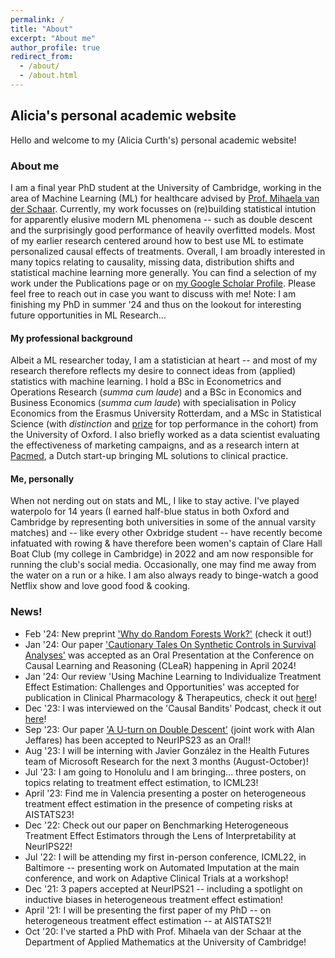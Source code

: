 ```yaml
---
permalink: /
title: "About"
excerpt: "About me"
author_profile: true
redirect_from: 
  - /about/
  - /about.html
---
```



## Alicia's personal academic website
Hello and welcome to my (Alicia Curth's) personal academic website!

### About me
I am a final year PhD student at the University of Cambridge, working in the area of Machine Learning (ML) for healthcare advised by [Prof. Mihaela van der Schaar](https://www.vanderschaar-lab.com/). Currently, my work focusses on (re)building statistical intution for apparently elusive modern ML phenomena -- such as double descent and the surprisingly good performance of heavily overfitted models. Most of my earlier research centered around how to best use ML to estimate personalized causal effects of treatments.  Overall, I am broadly interested in many topics relating to causality, missing data, distribution shifts and statistical machine learning more generally. You can find a selection of my work under the Publications page or on [my Google Scholar Profile](https://scholar.google.com/citations?user=eWRBqsYAAAAJ&hl=en&oi=sra). Please feel free to reach out in case you want to discuss with me! Note: I am finishing my PhD in summer '24 and thus on the lookout for interesting future opportunities in ML Research...

#### My professional background
Albeit a ML researcher today, I am a statistician at heart -- and most of my research therefore reflects my desire to connect ideas from (applied) statistics with machine learning. I hold a BSc in Econometrics and Operations Research (_summa cum laude_) and a BSc in Economics and Business Economics (_summa cum laude_) with specialisation in Policy Economics from the Erasmus University Rotterdam, and a MSc in Statistical Science (with _distinction_ and [prize](https://www.stats.ox.ac.uk/gutierrez-toscano-prize) for top performance in the cohort) from the University of Oxford. I also briefly worked as a data scientist evaluating the effectiveness of marketing campaigns, and as a research intern at [Pacmed](https://pacmed.ai/), a Dutch start-up bringing ML solutions to clinical practice. 

#### Me, personally
When not nerding out on stats and ML, I like to stay active. I've played waterpolo for 14 years (I earned half-blue status in both Oxford and Cambridge by representing both universities in some of the annual varsity matches) and -- like every other Oxbridge student -- have recently become infatuated with rowing & have therefore been women's captain of Clare Hall Boat Club (my college in Cambridge) in 2022 and am now responsible for running the club's social media. Occasionally, one may find me away from the water on a run or a hike. I am also always ready to binge-watch a good Netflix show and love good food & cooking. 

### News!
- Feb '24: New preprint ['Why do Random Forests Work?'](https://arxiv.org/abs/2402.01502) (check it out!)
- Jan '24: Our paper ['Cautionary Tales On Synthetic Controls in Survival Analyses'](https://arxiv.org/abs/2312.00501) was accepted as an Oral Presentation at the Conference on Causal Learning and Reasoning (CLeaR) happening in April 2024!
- Jan '24: Our review 'Using Machine Learning to Individualize Treatment Effect Estimation: Challenges and Opportunities' was accepted for publication in Clinical Pharmacology & Therapeutics, check it out [here](https://ascpt.onlinelibrary.wiley.com/doi/abs/10.1002/cpt.3159)!
- Dec '23: I was interviewed on the 'Causal Bandits' Podcast, check it out [here](https://www.youtube.com/watch?v=w9Dy4xqn7mA&t=1s)!
- Sep '23: Our paper ['A U-turn on Double Descent'](https://arxiv.org/abs/2310.18988) (joint work with Alan Jeffares) has been accepted to NeurIPS23 as an Oral!! 
- Aug '23: I will be interning with Javier González in the Health Futures team of Microsoft Research for the next 3 months (August-October)!
- Jul '23: I am going to Honolulu and I am bringing... three posters, on topics relating to treatment effect estimation, to ICML23!
- April '23: Find me in Valencia presenting a poster on heterogeneous treatment effect estimation in the presence of competing risks at AISTATS23!
- Dec '22: Check out our paper on Benchmarking Heterogeneous Treatment Effect Estimators through the Lens of Interpretability at NeurIPS22!
- Jul '22: I will be attending my first in-person conference, ICML22, in Baltimore -- presenting work on Automated Imputation at the main conference, and work on Adaptive Clinical Trials at a workshop!
- Dec '21: 3 papers accepted at NeurIPS21 -- including a spotlight on inductive biases in heterogeneous treatment effect estimation!
- April '21: I will be presenting the first paper of my PhD -- on heterogeneous treatment effect estimation -- at AISTATS21!
- Oct '20: I've started a PhD with Prof. Mihaela van der Schaar at the Department of Applied Mathematics at the University of Cambridge!


